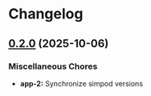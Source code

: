 # Changelog

## [0.2.0](https://github.com/wiktorn/release-please-tests/compare/app-2-v0.1.0...app-2-v0.2.0) (2025-10-06)


### Miscellaneous Chores

* **app-2:** Synchronize simpod versions

